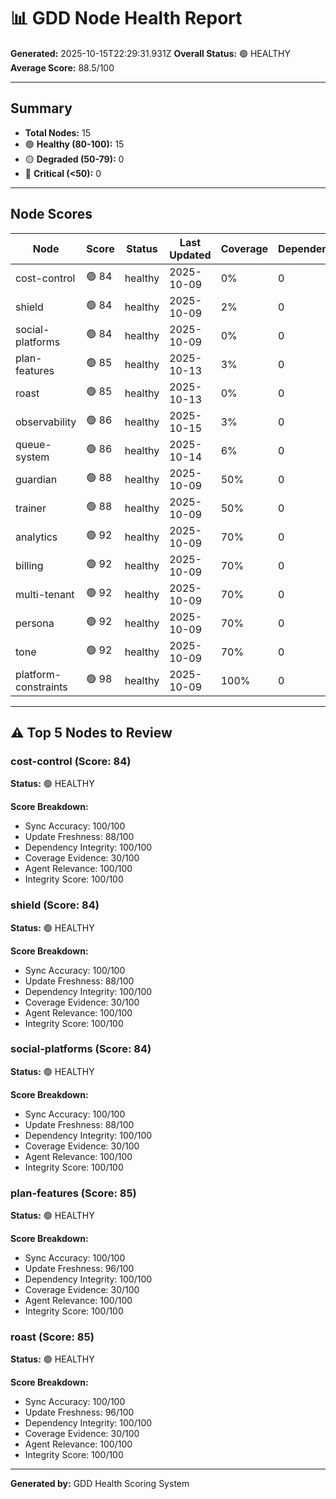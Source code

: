 # 📊 GDD Node Health Report

**Generated:** 2025-10-15T22:29:31.931Z
**Overall Status:** 🟢 HEALTHY
**Average Score:** 88.5/100

---

## Summary

- **Total Nodes:** 15
- 🟢 **Healthy (80-100):** 15
- 🟡 **Degraded (50-79):** 0
- 🔴 **Critical (<50):** 0

---

## Node Scores

| Node | Score | Status | Last Updated | Coverage | Dependencies | Issues |
|------|-------|--------|--------------|----------|--------------|--------|
| cost-control | 🟢 84 | healthy | 2025-10-09 | 0% | 0 | 0 |
| shield | 🟢 84 | healthy | 2025-10-09 | 2% | 0 | 0 |
| social-platforms | 🟢 84 | healthy | 2025-10-09 | 0% | 0 | 0 |
| plan-features | 🟢 85 | healthy | 2025-10-13 | 3% | 0 | 0 |
| roast | 🟢 85 | healthy | 2025-10-13 | 0% | 0 | 0 |
| observability | 🟢 86 | healthy | 2025-10-15 | 3% | 0 | 0 |
| queue-system | 🟢 86 | healthy | 2025-10-14 | 6% | 0 | 0 |
| guardian | 🟢 88 | healthy | 2025-10-09 | 50% | 0 | 0 |
| trainer | 🟢 88 | healthy | 2025-10-09 | 50% | 0 | 0 |
| analytics | 🟢 92 | healthy | 2025-10-09 | 70% | 0 | 0 |
| billing | 🟢 92 | healthy | 2025-10-09 | 70% | 0 | 0 |
| multi-tenant | 🟢 92 | healthy | 2025-10-09 | 70% | 0 | 0 |
| persona | 🟢 92 | healthy | 2025-10-09 | 70% | 0 | 0 |
| tone | 🟢 92 | healthy | 2025-10-09 | 70% | 0 | 0 |
| platform-constraints | 🟢 98 | healthy | 2025-10-09 | 100% | 0 | 0 |

---

## ⚠️ Top 5 Nodes to Review

### cost-control (Score: 84)

**Status:** 🟢 HEALTHY

**Score Breakdown:**
- Sync Accuracy: 100/100
- Update Freshness: 88/100
- Dependency Integrity: 100/100
- Coverage Evidence: 30/100
- Agent Relevance: 100/100
- Integrity Score: 100/100


### shield (Score: 84)

**Status:** 🟢 HEALTHY

**Score Breakdown:**
- Sync Accuracy: 100/100
- Update Freshness: 88/100
- Dependency Integrity: 100/100
- Coverage Evidence: 30/100
- Agent Relevance: 100/100
- Integrity Score: 100/100


### social-platforms (Score: 84)

**Status:** 🟢 HEALTHY

**Score Breakdown:**
- Sync Accuracy: 100/100
- Update Freshness: 88/100
- Dependency Integrity: 100/100
- Coverage Evidence: 30/100
- Agent Relevance: 100/100
- Integrity Score: 100/100


### plan-features (Score: 85)

**Status:** 🟢 HEALTHY

**Score Breakdown:**
- Sync Accuracy: 100/100
- Update Freshness: 96/100
- Dependency Integrity: 100/100
- Coverage Evidence: 30/100
- Agent Relevance: 100/100
- Integrity Score: 100/100


### roast (Score: 85)

**Status:** 🟢 HEALTHY

**Score Breakdown:**
- Sync Accuracy: 100/100
- Update Freshness: 96/100
- Dependency Integrity: 100/100
- Coverage Evidence: 30/100
- Agent Relevance: 100/100
- Integrity Score: 100/100


---

**Generated by:** GDD Health Scoring System
